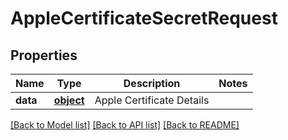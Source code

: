 # AppleCertificateSecretRequest

## Properties
Name | Type | Description | Notes
------------ | ------------- | ------------- | -------------
**data** | [**object**](.md) | Apple Certificate Details | 

[[Back to Model list]](../README.md#documentation-for-models) [[Back to API list]](../README.md#documentation-for-api-endpoints) [[Back to README]](../README.md)


